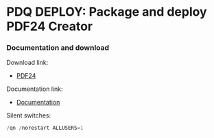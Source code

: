 # PDQ DEPLOY: Package and deploy PDF24 Creator
### Documentation and download
Download link:

* [PDF24](https://tools.pdf24.org/en/creator)

Documentation link:

* [Documentation](https://help.pdf24.org/en/forums/topic/pdf24-creator-msi-setup-parameter-arguments/)

Silent switches:
```powershell
/qn /norestart ALLUSERS=1
```
